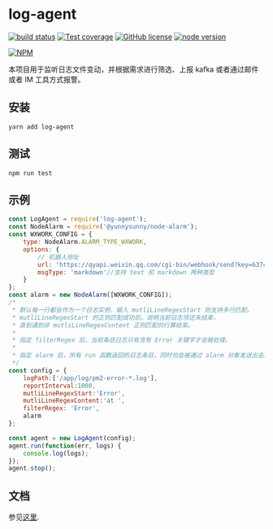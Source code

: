 # log-agent

[![build status][action-image]][action-url]
[![Test coverage][coveralls-image]][coveralls-url]
[![GitHub license](https://img.shields.io/github/license/yunnysunny/log-agent)](https://github.com/yunnysunny/log-agent)
[![node version][node-image]][node-url]

[npm-url]: https://npmjs.org/package/@yunnysunny/log-agent
[action-image]: https://github.com/yunnysunny/log-agent/workflows/CI/badge.svg
[action-url]: https://github.com/yunnysunny/log-agent/actions/workflows/ci.yml
[coveralls-image]: https://img.shields.io/coveralls/yunnysunny/log-agent.svg?style=flat-square
[coveralls-url]: https://coveralls.io/r/yunnysunny/log-agent?branch=master
[node-image]: https://img.shields.io/badge/node.js-%3E=_12-green.svg?style=flat-square
[node-url]: http://nodejs.org/download/

[![NPM](https://nodei.co/npm/log-agent.png?downloads=true)](https://nodei.co/npm/log-agent/) 

本项目用于监听日志文件变动，并根据需求进行筛选、上报 kafka 或者通过邮件或者 IM 工具方式报警。

## 安装

```
yarn add log-agent
```

## 测试
```
npm run test
```

## 示例

```javascript
const LogAgent = require('log-agent');
const NodeAlarm = require('@yunnysunny/node-alarm');
const WXWORK_CONFIG = {
    type: NodeAlarm.ALARM_TYPE_WXWORK,
    options: {
        // 机器人地址
        url: 'https://qyapi.weixin.qq.com/cgi-bin/webhook/send?key=637cc457-6e6f-44a5-99ad-2e3d825482b2',
        msgType: 'markdown'//支持 text 和 markdown 两种类型
    }
};
const alarm = new NodeAlarm([WXWORK_CONFIG]);
/*
 * 默认每一行都会作为一个日志实例，输入 mutliLineRegexStart 则支持多行匹配。
 * mutliLineRegexStart 的正则匹配成功后，说明当前日志项还未结束，
 * 直到遇到非 mutliLineRegexContent 正则匹配的行算结束。
 * 
 * 指定 filterRegex 后，当前条目日志只有含有 Error 关键字才会被处理。
 * 
 * 指定 alarm 后，所有 run 函数返回的日志条目，同时也会被通过 alarm 对象发送出去。
 */
const config = {
    logPath:['/app/log/pm2-error-*.log'],
    reportInterval:1000,
    mutliLineRegexStart:'Error',
    mutliLineRegexContent:'at ',
    filterRegex: 'Error',
    alarm
};

const agent = new LogAgent(config);
agent.run(function(err, logs) {
    console.log(logs);
});
agent.stop();
```

## 文档

参见[这里](docs/api.md).
